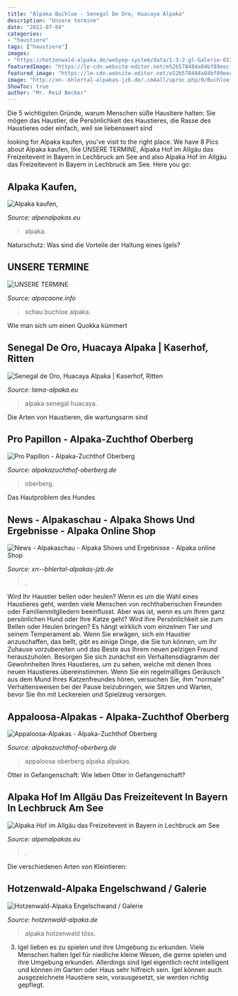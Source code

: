 ```yaml
---
title: "Alpaka Buchloe - Senegal De Oro, Huacaya Alpaka"
description: "Unsere termine"
date: "2022-07-04"
categories:
- "haustiere"
tags: ["haustiere"]
images:
- "https://hotzenwald-alpaka.de/webyep-system/data/1-3-2-gl-Galerie-6538.jpg"
featuredImage: "https://le-cdn.website-editor.net/e52b578484a84bf89eecf067d775c3b3/dms3rep/multi/opt/IMG_6505-1920w.jpg"
featured_image: "https://le-cdn.website-editor.net/e52b578484a84bf89eecf067d775c3b3/dms3rep/multi/opt/67902544-ea06-4892-80b2-63cc3428bc75-1920w.JPG"
image: "http://xn--bhlertal-alpakas-jzb.de/.cm4all/uproc.php/0/Buchloe 2019/.20191111_171750.jpg/picture-1200?_=16e8f392bd8"
ShowToc: true
author: "Mr. Reid Becker"
---
```



Die 5 wichtigsten Gründe, warum Menschen süße Haustiere halten: Sie mögen das Haustier, die Persönlichkeit des Haustieres, die Rasse des Haustieres oder einfach, weil sie liebenswert sind

	

		
looking for Alpaka kaufen, you've visit to the right place. We have 8 Pics about Alpaka kaufen, like UNSERE TERMINE, Alpaka Hof im Allgäu das Freizeitevent in Bayern in Lechbruck am See and also Alpaka Hof im Allgäu das Freizeitevent in Bayern in Lechbruck am See. Here you go:
		
    
## Alpaka Kaufen,

<img loading=lazy src="https://le-cdn.website-editor.net/e52b578484a84bf89eecf067d775c3b3/dms3rep/multi/opt/67902544-ea06-4892-80b2-63cc3428bc75-1920w.JPG" onerror="this.onerror=null;this.src='https://tse1.mm.bing.net/th?id=OIP.MODC5-8kSPYN3iEJpkUglQHaQD&amp;pid=15.1';" alt="Alpaka kaufen,">

_Source: alpenalpakas.eu_

>alpaka. 

	

Naturschutz: Was sind die Vorteile der Haltung eines Igels?

    
## UNSERE TERMINE

<img loading=lazy src="https://www.alpacaone.info/wp-content/uploads/2019/10/132124168_s-300x200.jpg" onerror="this.onerror=null;this.src='https://tse4.mm.bing.net/th?id=OIP.gzUV22xshLP58vDByQXvNAAAAA&amp;pid=15.1';" alt="UNSERE TERMINE">

_Source: alpacaone.info_

>schau buchloe alpaka. 

	

Wie man sich um einen Quokka kümmert

    
## Senegal De Oro, Huacaya Alpaka | Kaserhof, Ritten

<img loading=lazy src="https://www.lama-alpaka.eu/images/zuchttiere/kopf/1504362356.jpg?&amp;size=400&amp;typ=5" onerror="this.onerror=null;this.src='https://tse1.mm.bing.net/th?id=OIP.o7x255cPFXFQw_wKikWFZQAAAA&amp;pid=15.1';" alt="Senegal de Oro, Huacaya Alpaka | Kaserhof, Ritten">

_Source: lama-alpaka.eu_

>alpaka senegal huacaya. 

	

Die Arten von Haustieren, die wartungsarm sind

    
## Pro Papillon - Alpaka-Zuchthof Oberberg

<img loading=lazy src="https://www.alpakazuchthof-oberberg.de/wp-content/uploads/2019/01/Papillon-12.9.18_3-1-e1546445052719-683x1024.jpg" onerror="this.onerror=null;this.src='https://tse4.mm.bing.net/th?id=OIP.ijKE4VKehGrzOdWNnePrbwHaLG&amp;pid=15.1';" alt="Pro Papillon - Alpaka-Zuchthof Oberberg">

_Source: alpakazuchthof-oberberg.de_

>oberberg. 

	

Das Hautproblem des Hundes

    
## News - Alpakaschau - Alpaka Shows Und Ergebnisse - Alpaka Online Shop

<img loading=lazy src="http://xn--bhlertal-alpakas-jzb.de/.cm4all/uproc.php/0/Buchloe 2019/.20191111_171750.jpg/picture-1200?_=16e8f392bd8" onerror="this.onerror=null;this.src='https://tse4.mm.bing.net/th?id=OIP.Is3tHUvcqYmnNoPNp4tqzgHaFj&amp;pid=15.1';" alt="News - Alpakaschau - Alpaka Shows und Ergebnisse - Alpaka online Shop">

_Source: xn--bhlertal-alpakas-jzb.de_

>. 

	

Wird Ihr Haustier bellen oder heulen?
Wenn es um die Wahl eines Haustieres geht, werden viele Menschen von rechthaberischen Freunden oder Familienmitgliedern beeinflusst. Aber was ist, wenn es um Ihren ganz persönlichen Hund oder Ihre Katze geht? Wird ihre Persönlichkeit sie zum Bellen oder Heulen bringen? Es hängt wirklich vom einzelnen Tier und seinem Temperament ab.
Wenn Sie erwägen, sich ein Haustier anzuschaffen, das bellt, gibt es einige Dinge, die Sie tun können, um Ihr Zuhause vorzubereiten und das Beste aus Ihrem neuen pelzigen Freund herauszuholen. Besorgen Sie sich zunächst ein Verhaltensdiagramm der Gewohnheiten Ihres Haustieres, um zu sehen, welche mit denen Ihres neuen Haustieres übereinstimmen. Wenn Sie ein regelmäßiges Geräusch aus dem Mund Ihres Katzenfreundes hören, versuchen Sie, ihm "normale" Verhaltensweisen bei der Pause beizubringen, wie Sitzen und Warten, bevor Sie ihn mit Leckereien und Spielzeug versorgen.

    
## Appaloosa-Alpakas - Alpaka-Zuchthof Oberberg

<img loading=lazy src="http://www.alpakazuchthof-oberberg.de/wp-content/uploads/2017/07/IMG_3221.jpg" onerror="this.onerror=null;this.src='https://tse4.mm.bing.net/th?id=OIP.BQGeo3Mh6NDPcBpMdAZ8QgHaE8&amp;pid=15.1';" alt="Appaloosa-Alpakas - Alpaka-Zuchthof Oberberg">

_Source: alpakazuchthof-oberberg.de_

>appaloosa oberberg alpaka alpakas. 

	

Otter in Gefangenschaft: Wie leben Otter in Gefangenschaft?

    
## Alpaka Hof Im Allgäu Das Freizeitevent In Bayern In Lechbruck Am See

<img loading=lazy src="https://le-cdn.website-editor.net/e52b578484a84bf89eecf067d775c3b3/dms3rep/multi/opt/IMG_6505-1920w.jpg" onerror="this.onerror=null;this.src='https://tse3.mm.bing.net/th?id=OIP.nMP0waa-SS9DmByiaAjXowHaJ4&amp;pid=15.1';" alt="Alpaka Hof im Allgäu das Freizeitevent in Bayern in Lechbruck am See">

_Source: alpenalpakas.eu_

>. 

	

Die verschiedenen Arten von Kleintieren:

    
## Hotzenwald-Alpaka Engelschwand / Galerie

<img loading=lazy src="https://hotzenwald-alpaka.de/webyep-system/data/1-3-2-gl-Galerie-6538.jpg" onerror="this.onerror=null;this.src='https://tse4.mm.bing.net/th?id=OIP.xr_8aDHP7tpEuSm3RXhDdgAAAA&amp;pid=15.1';" alt="Hotzenwald-Alpaka Engelschwand / Galerie">

_Source: hotzenwald-alpaka.de_

>alpaka hotzenwald töss. 

	

3. Igel lieben es zu spielen und ihre Umgebung zu erkunden.
Viele Menschen halten Igel für niedliche kleine Wesen, die gerne spielen und ihre Umgebung erkunden. Allerdings sind Igel eigentlich recht intelligent und können im Garten oder Haus sehr hilfreich sein. Igel können auch ausgezeichnete Haustiere sein, vorausgesetzt, sie werden richtig gepflegt.

